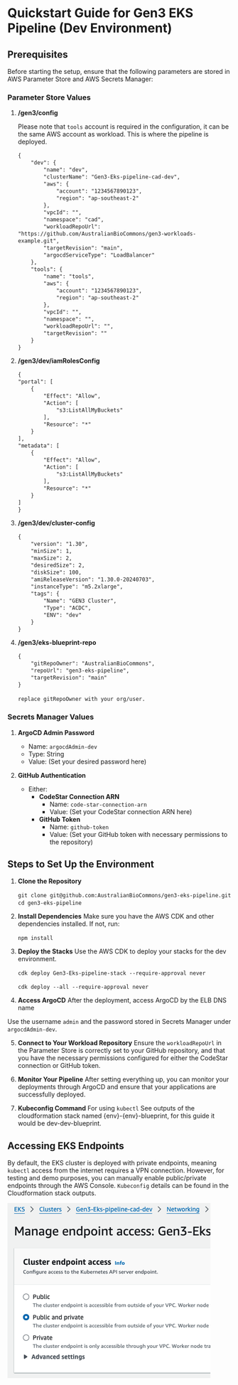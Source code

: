 Quickstart Guide for Gen3 EKS Pipeline (Dev Environment)
========================================================

Prerequisites
-------------

Before starting the setup, ensure that the following parameters are stored in AWS Parameter Store and AWS Secrets Manager:

### Parameter Store Values

1.  **/gen3/config**

    Please note that `tools` account is required in the configuration, it can be the same AWS account as workload. This is where the pipeline is deployed.

        {
            "dev": {
                "name": "dev",
                "clusterName": "Gen3-Eks-pipeline-cad-dev",
                "aws": {
                    "account": "1234567890123",
                    "region": "ap-southeast-2"
                },
                "vpcId": "",
                "namespace": "cad",
                "workloadRepoUrl": "https://github.com/AustralianBioCommons/gen3-workloads-example.git",
                "targetRevision": "main",
                "argocdServiceType": "LoadBalancer"
            },
            "tools": {
                "name": "tools",
                "aws": {
                    "account": "1234567890123",
                    "region": "ap-southeast-2"
                },
                "vpcId": "",
                "namespace": "",
                "workloadRepoUrl": "",
                "targetRevision": ""
            }
        }

2.  **/gen3/dev/iamRolesConfig**


        {
        "portal": [
            {
                "Effect": "Allow",
                "Action": [
                    "s3:ListAllMyBuckets"
                ],
                "Resource": "*"
            }
        ],
        "metadata": [
            {
                "Effect": "Allow",
                "Action": [
                    "s3:ListAllMyBuckets"
                ],
                "Resource": "*"
            }
        ]
        }

3.  **/gen3/dev/cluster-config**


        {
            "version": "1.30",
            "minSize": 1,
            "maxSize": 2,
            "desiredSize": 2,
            "diskSize": 100,
            "amiReleaseVersion": "1.30.0-20240703",
            "instanceType": "m5.2xlarge",
            "tags": {
                "Name": "GEN3 Cluster",
                "Type": "ACDC",
                "ENV": "dev"
            }
        }


5.  **/gen3/eks-blueprint-repo**

        {
            "gitRepoOwner": "AustralianBioCommons",
            "repoUrl": "gen3-eks-pipeline",
            "targetRevision": "main"
        }

        replace gitRepoOwner with your org/user.

        
### Secrets Manager Values

1.  **ArgoCD Admin Password**

    -   Name: `argocdAdmin-dev`
    -   Type: String
    -   Value: (Set your desired password here)
2.  **GitHub Authentication**

    -   Either:
        -   **CodeStar Connection ARN**
            -   Name: `code-star-connection-arn`
            -   Value: (Set your CodeStar connection ARN here)
        -   **GitHub Token**
            -   Name: `github-token`
            -   Value: (Set your GitHub token with necessary permissions to the repository)

Steps to Set Up the Environment
-------------------------------

1.  **Clone the Repository**

    `git clone git@github.com:AustralianBioCommons/gen3-eks-pipeline.git
    cd gen3-eks-pipeline`

2.  **Install Dependencies** Make sure you have the AWS CDK and other dependencies installed. If not, run:


    `npm install`

3.  **Deploy the Stacks** Use the AWS CDK to deploy your stacks for the dev environment.


    `cdk deploy Gen3-Eks-pipeline-stack --require-approval never`
    
    `cdk deploy --all --require-approval never`

4.  **Access ArgoCD** After the deployment, access ArgoCD by the ELB DNS name

 Use the username `admin` and the password stored in Secrets Manager under `argocdAdmin-dev`.

5.  **Connect to Your Workload Repository** Ensure the `workloadRepoUrl` in the Parameter Store is correctly set to your GitHub repository, and that you have the necessary permissions configured for either the CodeStar connection or GitHub token.

6.  **Monitor Your Pipeline** After setting everything up, you can monitor your deployments through ArgoCD and ensure that your applications are successfully deployed.

7. **Kubeconfig Command** For using `kubectl` See outputs of the cloudformation stack named {env}-{env}-blueprint, for this guide it would be dev-dev-blueprint.

Accessing EKS Endpoints
------------------------------
By default, the EKS cluster is deployed with private endpoints, meaning `kubectl` access from the internet requires a VPN connection. However, for testing and demo purposes, you can manually enable public/private endpoints through the AWS Console. `Kubeconfig` details can be found in the Cloudformation stack outputs.


![Enable Public and Private ](public-private-endpoint.png)